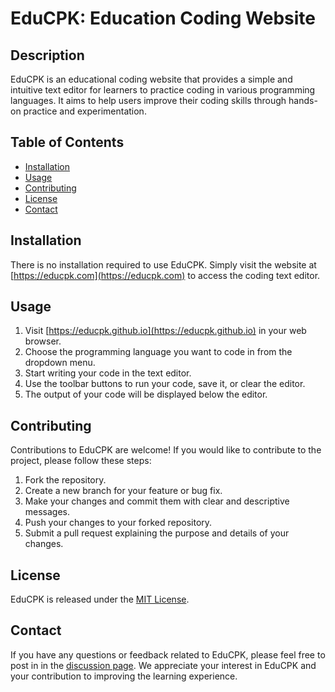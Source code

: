 # EduCPK: Education Coding Website

## Description

EduCPK is an educational coding website that provides a simple and intuitive text editor for learners to practice coding in various programming languages. It aims to help users improve their coding skills through hands-on practice and experimentation.

## Table of Contents

- [Installation](#installation)
- [Usage](#usage)
- [Contributing](#contributing)
- [License](#license)
- [Contact](#contact)

## Installation

There is no installation required to use EduCPK. Simply visit the website at [https://educpk.com](https://educpk.com) to access the coding text editor.

## Usage

1. Visit [https://educpk.github.io](https://educpk.github.io) in your web browser.
2. Choose the programming language you want to code in from the dropdown menu.
3. Start writing your code in the text editor.
4. Use the toolbar buttons to run your code, save it, or clear the editor.
5. The output of your code will be displayed below the editor.

## Contributing

Contributions to EduCPK are welcome! If you would like to contribute to the project, please follow these steps:

1. Fork the repository.
2. Create a new branch for your feature or bug fix.
3. Make your changes and commit them with clear and descriptive messages.
4. Push your changes to your forked repository.
5. Submit a pull request explaining the purpose and details of your changes.

## License

EduCPK is released under the [MIT License](LICENSE).

## Contact

If you have any questions or feedback related to EduCPK, please feel free to post in in the [discussion page](https://github.com/orgs/EDUCPK/discussions). We appreciate your interest in EduCPK and your contribution to improving the learning experience.
